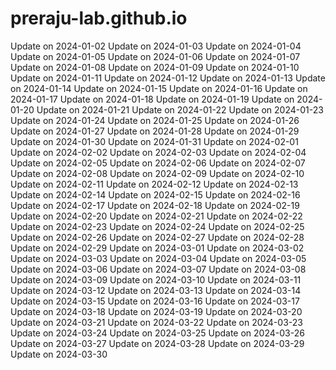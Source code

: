 # preraju-lab.github.io
Update on 2024-01-02
Update on 2024-01-03
Update on 2024-01-04
Update on 2024-01-05
Update on 2024-01-06
Update on 2024-01-07
Update on 2024-01-08
Update on 2024-01-09
Update on 2024-01-10
Update on 2024-01-11
Update on 2024-01-12
Update on 2024-01-13
Update on 2024-01-14
Update on 2024-01-15
Update on 2024-01-16
Update on 2024-01-17
Update on 2024-01-18
Update on 2024-01-19
Update on 2024-01-20
Update on 2024-01-21
Update on 2024-01-22
Update on 2024-01-23
Update on 2024-01-24
Update on 2024-01-25
Update on 2024-01-26
Update on 2024-01-27
Update on 2024-01-28
Update on 2024-01-29
Update on 2024-01-30
Update on 2024-01-31
Update on 2024-02-01
Update on 2024-02-02
Update on 2024-02-03
Update on 2024-02-04
Update on 2024-02-05
Update on 2024-02-06
Update on 2024-02-07
Update on 2024-02-08
Update on 2024-02-09
Update on 2024-02-10
Update on 2024-02-11
Update on 2024-02-12
Update on 2024-02-13
Update on 2024-02-14
Update on 2024-02-15
Update on 2024-02-16
Update on 2024-02-17
Update on 2024-02-18
Update on 2024-02-19
Update on 2024-02-20
Update on 2024-02-21
Update on 2024-02-22
Update on 2024-02-23
Update on 2024-02-24
Update on 2024-02-25
Update on 2024-02-26
Update on 2024-02-27
Update on 2024-02-28
Update on 2024-02-29
Update on 2024-03-01
Update on 2024-03-02
Update on 2024-03-03
Update on 2024-03-04
Update on 2024-03-05
Update on 2024-03-06
Update on 2024-03-07
Update on 2024-03-08
Update on 2024-03-09
Update on 2024-03-10
Update on 2024-03-11
Update on 2024-03-12
Update on 2024-03-13
Update on 2024-03-14
Update on 2024-03-15
Update on 2024-03-16
Update on 2024-03-17
Update on 2024-03-18
Update on 2024-03-19
Update on 2024-03-20
Update on 2024-03-21
Update on 2024-03-22
Update on 2024-03-23
Update on 2024-03-24
Update on 2024-03-25
Update on 2024-03-26
Update on 2024-03-27
Update on 2024-03-28
Update on 2024-03-29
Update on 2024-03-30
